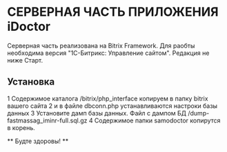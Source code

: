 # СЕРВЕРНАЯ ЧАСТЬ ПРИЛОЖЕНИЯ iDoctor #

Серверная часть реализована на Bitrix Framework. Для раобты необходима версия "1С-Битрикс: Управление сайтом". Редакция не ниже Старт.

## Установка ##

 1 Содержимое каталога /bitrix/php_interface копируем в папку bitrix вашего сайта
 2 и в файле dbconn.php устанавливаются настроки базы данных
 3 Установите дамп базы данных. Файл с дампом БД /dump-fastmassag_iminr-full.sql.gz
 4 Содержимое папки samodoctor копирутся в корень.

** Будте здоровы! **
